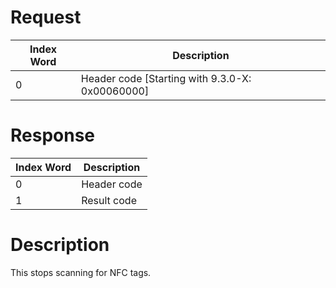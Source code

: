 # Request

| Index Word | Description                                       |
|------------|---------------------------------------------------|
| 0          | Header code \[Starting with 9.3.0-X: 0x00060000\] |

# Response

| Index Word | Description |
|------------|-------------|
| 0          | Header code |
| 1          | Result code |

# Description

This stops scanning for NFC tags.